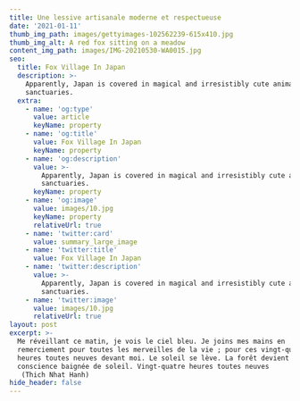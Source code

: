 ```yaml
---
title: Une lessive artisanale moderne et respectueuse
date: '2021-01-11'
thumb_img_path: images/gettyimages-102562239-615x410.jpg
thumb_img_alt: A red fox sitting on a meadow
content_img_path: images/IMG-20210530-WA0015.jpg
seo:
  title: Fox Village In Japan
  description: >-
    Apparently, Japan is covered in magical and irresistibly cute animal
    sanctuaries.
  extra:
    - name: 'og:type'
      value: article
      keyName: property
    - name: 'og:title'
      value: Fox Village In Japan
      keyName: property
    - name: 'og:description'
      value: >-
        Apparently, Japan is covered in magical and irresistibly cute animal
        sanctuaries.
      keyName: property
    - name: 'og:image'
      value: images/10.jpg
      keyName: property
      relativeUrl: true
    - name: 'twitter:card'
      value: summary_large_image
    - name: 'twitter:title'
      value: Fox Village In Japan
    - name: 'twitter:description'
      value: >-
        Apparently, Japan is covered in magical and irresistibly cute animal
        sanctuaries.
    - name: 'twitter:image'
      value: images/10.jpg
      relativeUrl: true
layout: post
excerpt: >-
  Me réveillant ce matin, je vois le ciel bleu. Je joins mes mains en
  remerciement pour toutes les merveilles de la vie ; pour ces vingt-quatre
  heures toutes neuves devant moi. Le soleil se lève. La forêt devient ma pleine
  conscience baignée de soleil. Vingt-quatre heures toutes neuves
   (Thich Nhat Hanh)
hide_header: false
---
```



